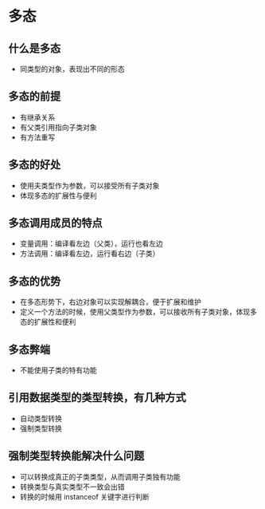 # 多态

## 什么是多态

- 同类型的对象，表现出不同的形态

## 多态的前提

- 有继承关系
- 有父类引用指向子类对象
- 有方法重写

## 多态的好处

- 使用夫类型作为参数，可以接受所有子类对象
- 体现多态的扩展性与便利

## 多态调用成员的特点

- 变量调用：编译看左边（父类），运行也看左边
- 方法调用：编译看左边，运行看右边（子类）

## 多态的优势

- 在多态形势下，右边对象可以实现解耦合，便于扩展和维护
- 定义一个方法的时候，使用父类型作为参数，可以接收所有子类对象，体现多态的扩展性和便利

## 多态弊端

- 不能使用子类的特有功能

## 引用数据类型的类型转换，有几种方式

- 自动类型转换
- 强制类型转换

## 强制类型转换能解决什么问题

- 可以转换成真正的子类类型，从而调用子类独有功能
- 转换类型与真实类型不一致会出错
- 转换的时候用 instanceof 关键字进行判断